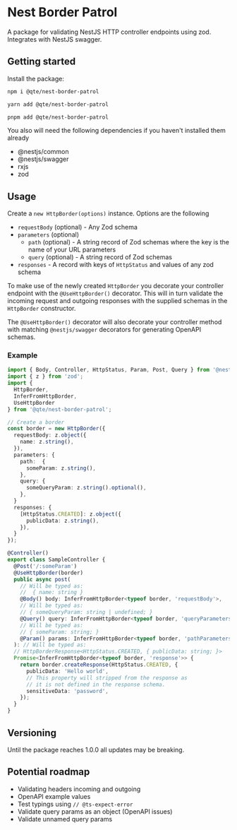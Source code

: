 # Nest Border Patrol

A package for validating NestJS HTTP controller endpoints using zod. Integrates
with NestJS swagger.

## Getting started

Install the package:

```bash
npm i @qte/nest-border-patrol
```

```bash
yarn add @qte/nest-border-patrol
```

```bash
pnpm add @qte/nest-border-patrol
```

You also will need the following dependencies if you haven't installed them
already

- @nestjs/common
- @nestjs/swagger
- rxjs
- zod

## Usage

Create a `new HttpBorder(options)` instance. Options are the following

- `requestBody` (optional) - Any Zod schema
- `parameters` (optional)
  - `path` (optional) - A string record of Zod schemas where the key is the name
    of your URL parameters
  - `query` (optional) - A string record of Zod schemas
- `responses` - A record with keys of `HttpStatus` and values of any zod schema

To make use of the newly created `HttpBorder` you decorate your controller
endpoint with the `@UseHttpBorder()` decorator. This will in turn validate the
incoming request and outgoing responses with the supplied schemas in the
`HttpBorder` constructor.

The `@UseHttpBorder()` decorator will also decorate your controller method with
matching `@nestjs/swagger` decorators for generating OpenAPI schemas.

### Example

```ts
import { Body, Controller, HttpStatus, Param, Post, Query } from '@nestjs/common';
import { z } from 'zod';
import {
  HttpBorder,
  InferFromHttpBorder,
  UseHttpBorder
} from '@qte/nest-border-patrol';

// Create a border
const border = new HttpBorder({
  requestBody: z.object({
    name: z.string(),
  }),
  parameters: {
    path:  {
      someParam: z.string(),
    },
    query: {
      someQueryParam: z.string().optional(),
    },
  }
  responses: {
    [HttpStatus.CREATED]: z.object({
      publicData: z.string(),
    }),
  }
});

@Controller()
export class SampleController {
  @Post('/:someParam')
  @UseHttpBorder(border)
  public async post(
    // Will be typed as:
    //  { name: string }
    @Body() body: InferFromHttpBorder<typeof border, 'requestBody'>,
    // Will be typed as:
    // { someQueryParam: string | undefined; }
    @Query() query: InferFromHttpBorder<typeof border, 'queryParameters'>,
    // Will be typed as:
    // { someParam: string; }
    @Param() params: InferFromHttpBorder<typeof border, 'pathParameters'>
  ): // Will be typed as:
  // HttpBorderResponse<HttpStatus.CREATED, { publicData: string; }>
  Promise<InferFromHttpBorder<typeof border, 'response'>> {
    return border.createResponse(HttpStatus.CREATED, {
      publicData: 'Hello world',
      // This property will stripped from the response as
      // it is not defined in the response schema.
      sensitiveData: 'password',
    });
  }
}
```

## Versioning

Until the package reaches 1.0.0 all updates may be breaking.

## Potential roadmap

- Validating headers incoming and outgoing
- OpenAPI example values
- Test typings using `// @ts-expect-error`
- Validate query params as an object (OpenAPI issues)
- Validate unnamed query params
